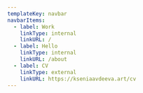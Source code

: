 ```yaml
---
templateKey: navbar
navbarItems:
  - label: Work
    linkType: internal
    linkURL: /
  - label: Hello
    linkType: internal
    linkURL: /about
  - label: CV
    linkType: external
    linkURL: https://kseniaavdeeva.art/cv
---
```

